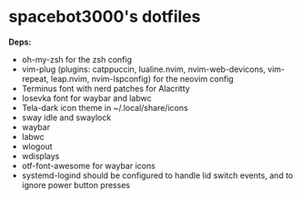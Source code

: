 # spacebot3000's dotfiles

**Deps:** 

- oh-my-zsh for the zsh config
- vim-plug (plugins: catppuccin, lualine.nvim, nvim-web-devicons, vim-repeat, leap.nvim, nvim-lspconfig) for the neovim config
- Terminus font with nerd patches for Alacritty
- Iosevka font for waybar and labwc
- Tela-dark icon theme in ~/.local/share/icons
- sway idle and swaylock
- waybar
- labwc
- wlogout
- wdisplays
- otf-font-awesome for waybar icons
- systemd-logind should be configured to handle lid switch events, and to ignore power button presses
